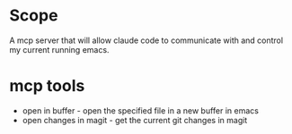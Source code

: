 # Scope
A mcp server that will allow claude code to communicate with and control my current running emacs.

# mcp tools
* open in buffer - open the specified file in a new buffer in emacs
* open changes in magit - get the current git changes in magit
